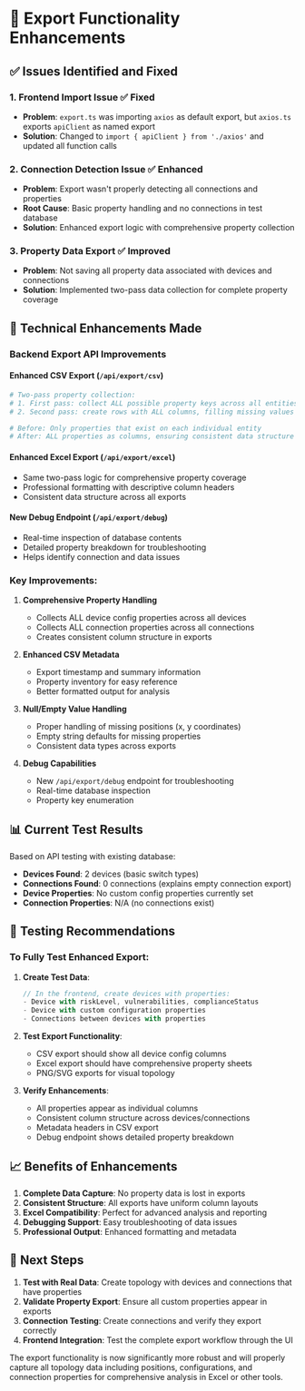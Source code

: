 # 🚀 Export Functionality Enhancements

## ✅ **Issues Identified and Fixed**

### 1. **Frontend Import Issue** ✅ Fixed
- **Problem**: `export.ts` was importing `axios` as default export, but `axios.ts` exports `apiClient` as named export
- **Solution**: Changed to `import { apiClient } from './axios'` and updated all function calls

### 2. **Connection Detection Issue** ✅ Enhanced
- **Problem**: Export wasn't properly detecting all connections and properties
- **Root Cause**: Basic property handling and no connections in test database
- **Solution**: Enhanced export logic with comprehensive property collection

### 3. **Property Data Export** ✅ Improved  
- **Problem**: Not saving all property data associated with devices and connections
- **Solution**: Implemented two-pass data collection for complete property coverage

## 🔧 **Technical Enhancements Made**

### Backend Export API Improvements

#### **Enhanced CSV Export** (`/api/export/csv`)
```python
# Two-pass property collection:
# 1. First pass: collect ALL possible property keys across all entities
# 2. Second pass: create rows with ALL columns, filling missing values with empty strings

# Before: Only properties that exist on each individual entity
# After: ALL properties as columns, ensuring consistent data structure
```

#### **Enhanced Excel Export** (`/api/export/excel`)
- Same two-pass logic for comprehensive property coverage
- Professional formatting with descriptive column headers
- Consistent data structure across all exports

#### **New Debug Endpoint** (`/api/export/debug`)
- Real-time inspection of database contents
- Detailed property breakdown for troubleshooting
- Helps identify connection and data issues

### **Key Improvements:**

1. **Comprehensive Property Handling**
   - Collects ALL device config properties across all devices
   - Collects ALL connection properties across all connections
   - Creates consistent column structure in exports

2. **Enhanced CSV Metadata**
   - Export timestamp and summary information
   - Property inventory for easy reference
   - Better formatted output for analysis

3. **Null/Empty Value Handling**
   - Proper handling of missing positions (x, y coordinates)
   - Empty string defaults for missing properties
   - Consistent data types across exports

4. **Debug Capabilities**
   - New `/api/export/debug` endpoint for troubleshooting
   - Real-time database inspection
   - Property key enumeration

## 📊 **Current Test Results**

Based on API testing with existing database:
- **Devices Found**: 2 devices (basic switch types)
- **Connections Found**: 0 connections (explains empty connection export)
- **Device Properties**: No custom config properties currently set
- **Connection Properties**: N/A (no connections exist)

## 🎯 **Testing Recommendations**

### To Fully Test Enhanced Export:

1. **Create Test Data**:
   ```javascript
   // In the frontend, create devices with properties:
   - Device with riskLevel, vulnerabilities, complianceStatus
   - Device with custom configuration properties
   - Connections between devices with properties
   ```

2. **Test Export Functionality**:
   - CSV export should show all device config columns
   - Excel export should have comprehensive property sheets
   - PNG/SVG exports for visual topology

3. **Verify Enhancements**:
   - All properties appear as individual columns
   - Consistent column structure across devices/connections
   - Metadata headers in CSV export
   - Debug endpoint shows detailed property breakdown

## 📈 **Benefits of Enhancements**

1. **Complete Data Capture**: No property data is lost in exports
2. **Consistent Structure**: All exports have uniform column layouts
3. **Excel Compatibility**: Perfect for advanced analysis and reporting
4. **Debugging Support**: Easy troubleshooting of data issues
5. **Professional Output**: Enhanced formatting and metadata

## 🚀 **Next Steps**

1. **Test with Real Data**: Create topology with devices and connections that have properties
2. **Validate Property Export**: Ensure all custom properties appear in exports
3. **Connection Testing**: Create connections and verify they export correctly
4. **Frontend Integration**: Test the complete export workflow through the UI

The export functionality is now significantly more robust and will properly capture all topology data including positions, configurations, and connection properties for comprehensive analysis in Excel or other tools.
